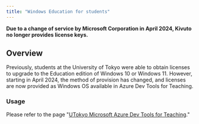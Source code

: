 ```yaml
---
title: "Windows Education for students"
---
```


<b class="box">
Due to a change of service by Microsoft Corporation in April 2024, Kivuto no longer provides license keys.
</b>

## Overview

Previously, students at the University of Tokyo were able to obtain licenses to upgrade to the Education edition of Windows 10 or Windows 11. However, starting in April 2024, the method of provision has changed, and licenses are now provided as Windows OS available in Azure Dev Tools for Teaching.

### Usage

Please refer to the page "[UTokyo Microsoft Azure Dev Tools for Teaching](../adt4t/)."
